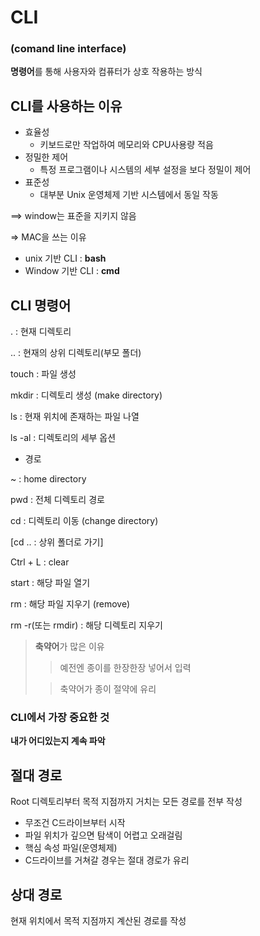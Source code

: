 # CLI
### (comand line interface)

**명령어**를 통해 사용자와 컴퓨터가 상호 작용하는 방식

## CLI를 사용하는 이유

- 효율성
  - 키보드로만 작업하여 메모리와 CPU사용량 적음
- 정밀한 제어
  - 특정 프로그램이나 시스템의 세부 설정을 보다 정밀이 제어
- 표준성
  - 대부분 Unix 운영체제 기반 시스템에서 동일 작동
  
==> window는 표준을 지키지 않음

=> MAC을 쓰는 이유

- unix 기반 CLI : **bash**
- Window 기반 CLI : **cmd**

## CLI 명령어

 . : 현재 디렉토리

 .. : 현재의 상위 디렉토리(부모 폴더)

 touch : 파일 생성

 mkdir : 디렉토리 생성
 (make directory)

 ls : 현재 위치에 존재하는 파일 나열

 ls -al : 디렉토리의 세부 옵션

- 경로
  
 ~ : home directory

 pwd : 전체 디렉토리 경로

 cd : 디렉토리 이동
 (change directory)

 [cd .. : 상위 폴더로 가기]

Ctrl + L : clear

start : 해당 파일 열기

rm : 해당 파일 지우기
(remove)

rm -r(또는 rmdir) : 해당 디렉토리 지우기

> **축약어**가 많은 이유
>> 예전엔 종이를 한장한장 넣어서 입력
>
>> 축약어가 종이 절약에 유리

### CLI에서 가장 중요한 것
**내가 어디있는지 계속 파악**

## 절대 경로

Root 디렉토리부터 목적 지점까지 거치는 모든 경로를 전부 작성

- 무조건 C드라이브부터 시작
- 파일 위치가 깊으면 탐색이 어렵고 오래걸림
- 핵심 속성 파일(운영체제)
- C드라이브를 거쳐갈 경우는 절대 경로가 유리

## 상대 경로

현재 위치에서 목적 지점까지 계산된 경로를 작성